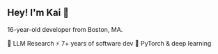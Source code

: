 ## Hey! I'm Kai 👋

16-year-old developer from Boston, MA. 

🧠 LLM Research
⚡ 7+ years of software dev
🔬 PyTorch & deep learning
